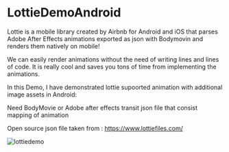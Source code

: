 # LottieDemoAndroid
Lottie is a mobile library created by Airbnb for Android and iOS that parses Adobe After Effects animations exported as json with Bodymovin and renders them natively on mobile!

We can easily render animations without the need of writing lines and lines of code. It is really cool and saves you tons of time from implementing the animations.
 
 In this Demo, I have demonstrated lottie supoorted animation with additional image assets in Android:
 
 Need BodyMovie or Adobe after effects transit json file that consist mapping of animation
 
 Open source json file taken from : https://www.lottiefiles.com/
 
 
 ![lottiedemo](https://user-images.githubusercontent.com/15888722/41080423-11448ea6-6a44-11e8-9548-b1d762cca82a.gif)


